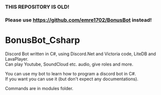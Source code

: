 ### THIS REPOSITORY IS OLD! 
### Please use https://github.com/emre1702/BonusBot instead!
##
# BonusBot_Csharp
Discord Bot written in C#, using Discord.Net and Victoria code, LiteDB and LavaPlayer.  
Can play Youtube, SoundCloud etc. audio, give roles and more.  

You can use my bot to learn how to program a discord bot in C#.  
If you want you can use it (but don't expect any documentations).  

Commands are in modules folder. 
